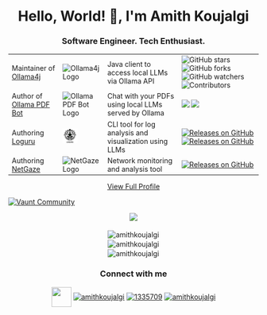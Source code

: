 <h1 align="center">Hello, World! 👋, I'm Amith Koujalgi</h1>
<h3 align="center">Software Engineer. Tech Enthusiast.</h3>




<!--
<p align="center">
   <img src="https://komarev.com/ghpvc/?username=amithkoujalgi&label=Profile%20views&color=0e75b6&style=for-the-badge" alt="amithkoujalgi" /> 
   <img alt="GitHub User's stars" src="https://img.shields.io/github/stars/amithkoujalgi?style=for-the-badge&label=Total%20Stars">
</p>
-->

<table align="center">
   <tr>
      <td>Maintainer of <a href="https://github.com/ollama4j/ollama4j">Ollama4j</a></td>
      <td><img width="30" src="https://avatars.githubusercontent.com/u/154257832?s=200&v=4" alt="Ollama4j Logo"/></td>
      <td>Java client to access local LLMs via Ollama API</td>
      <td>
         <img src="https://img.shields.io/github/stars/ollama4j/ollama4j" alt="GitHub stars" />
         <img src="https://img.shields.io/github/forks/ollama4j/ollama4j" alt="GitHub forks" />
         <img src="https://img.shields.io/github/watchers/ollama4j/ollama4j" alt="GitHub watchers" />
         <img src="https://img.shields.io/github/contributors/ollama4j/ollama4j?style=social" alt="Contributors" />
      </td>
   </tr>
   <tr>
      <td>Author of <a href="https://github.com/amithkoujalgi/ollama-pdf-bot">Ollama PDF Bot</a></td>
      <td><img width="30" src="https://avatars.githubusercontent.com/u/176795709?s=200&v=4" alt="Ollama PDF Bot Logo"/></td>
      <td>Chat with your PDFs using local LLMs served by Ollama</td>
      <td>
         <img src="https://img.shields.io/github/stars/amithkoujalgi/ollama-pdf-bot?style=social"/>
         <img src="https://img.shields.io/github/forks/amithkoujalgi/ollama-pdf-bot?style=social"/>
      </td>
   </tr>
   <tr>
      <td>Authoring <a href="https://github.com/Loguru-AI/Loguru-CLI" target="_blank">Loguru</a></td>
      <td><img width="30" src="https://raw.githubusercontent.com/Loguru-AI/Loguru-CLI/main/loguru.png" alt="Loguru Logo"/></td>
      <td>CLI tool for log analysis and visualization using LLMs</td>
      <td>
         <a href="https://github.com/Loguru-AI/Loguru-CLI/releases" target="_blank"><img src="https://img.shields.io/badge/releases_on-github-blue?style=flat" alt="Releases on GitHub"/></a>
         <a href="https://pypi.org/project/loguru-cli/" target="_blank"><img src="https://img.shields.io/badge/releases_on-PyPi-blue?style=flat" alt="Releases on GitHub"/></a>
      </td>
   </tr>
   <tr>
      <td>Authoring <a href="https://github.com/netgaze/netgaze">NetGaze</a></td>
      <td><img width="30" src="https://raw.githubusercontent.com/amithkoujalgi/ollama-pdf-bot/main/.demo-stuff/logo.jpeg" alt="NetGaze Logo"/></td>
      <td>Network monitoring and analysis tool</td>
      <td>         <a href="https://github.com/orgs/NetGaze/packages?repo_name=NetGaze" target="_blank"><img src="https://img.shields.io/badge/releases_on-github-blue?style=flat" alt="Releases on GitHub"/></a></td>
   </tr>
</table>

<p align="center">
   <a href="https://amithkoujalgi.github.io/amithkoujalgi/" target="blank">View Full Profile</a>
</p>

[![Vaunt Community](https://api.vaunt.dev/v1/github/entities/amithkoujalgi/badges/community)](https://community.vaunt.dev/board/amithkoujalgi)

<p align="center">
  <a href="https://vaunt.dev">
    <img src="https://api.vaunt.dev/v1/github/entities/amithkoujalgi/contributions?format=svg&private=true" width="600" />
  </a>
</p>

<!--
<p>
  <img decoding="async" loading="lazy" src="https://api.vaunt.dev/v1/github/entities/amithkoujalgi/achievements?format=svg&limit=3&raw=true" width="600" />
</p>
-->

<!--
<p align="left"> <a href="https://twitter.com/amithkoujalgi" target="blank"><img src="https://img.shields.io/twitter/follow/amithkoujalgi?logo=twitter&style=for-the-badge" alt="amithkoujalgi" /></a> </p>
-->

<!--
<h3 align="left">Languages and Tools:</h3>
<p align="left"> <a href="https://aws.amazon.com" target="_blank"> <img src="https://raw.githubusercontent.com/devicons/devicon/master/icons/amazonwebservices/amazonwebservices-original-wordmark.svg" alt="aws" width="40" height="40"/> </a> <a href="https://getbootstrap.com" target="_blank"> <img src="https://raw.githubusercontent.com/devicons/devicon/master/icons/bootstrap/bootstrap-plain-wordmark.svg" alt="bootstrap" width="40" height="40"/> </a> <a href="https://www.w3schools.com/css/" target="_blank"> <img src="https://raw.githubusercontent.com/devicons/devicon/master/icons/css3/css3-original-wordmark.svg" alt="css3" width="40" height="40"/> </a> <a href="https://www.djangoproject.com/" target="_blank"> <img src="https://raw.githubusercontent.com/devicons/devicon/master/icons/django/django-original.svg" alt="django" width="40" height="40"/> </a> <a href="https://www.docker.com/" target="_blank"> <img src="https://raw.githubusercontent.com/devicons/devicon/master/icons/docker/docker-original-wordmark.svg" alt="docker" width="40" height="40"/> </a> <a href="https://flask.palletsprojects.com/" target="_blank"> <img src="https://www.vectorlogo.zone/logos/pocoo_flask/pocoo_flask-icon.svg" alt="flask" width="40" height="40"/> </a> <a href="https://cloud.google.com" target="_blank"> <img src="https://www.vectorlogo.zone/logos/google_cloud/google_cloud-icon.svg" alt="gcp" width="40" height="40"/> </a> <a href="https://git-scm.com/" target="_blank"> <img src="https://www.vectorlogo.zone/logos/git-scm/git-scm-icon.svg" alt="git" width="40" height="40"/> </a> <a href="https://heroku.com" target="_blank"> <img src="https://www.vectorlogo.zone/logos/heroku/heroku-icon.svg" alt="heroku" width="40" height="40"/> </a> <a href="https://www.w3.org/html/" target="_blank"> <img src="https://raw.githubusercontent.com/devicons/devicon/master/icons/html5/html5-original-wordmark.svg" alt="html5" width="40" height="40"/> </a> <a href="https://www.invisionapp.com/" target="_blank"> <img src="https://www.vectorlogo.zone/logos/invisionapp/invisionapp-icon.svg" alt="invision" width="40" height="40"/> </a> <a href="https://www.java.com" target="_blank"> <img src="https://raw.githubusercontent.com/devicons/devicon/master/icons/java/java-original.svg" alt="java" width="40" height="40"/> </a> <a href="https://www.jenkins.io" target="_blank"> <img src="https://www.vectorlogo.zone/logos/jenkins/jenkins-icon.svg" alt="jenkins" width="40" height="40"/> </a> <a href="https://kubernetes.io" target="_blank"> <img src="https://www.vectorlogo.zone/logos/kubernetes/kubernetes-icon.svg" alt="kubernetes" width="40" height="40"/> </a> <a href="https://www.nginx.com" target="_blank"> <img src="https://raw.githubusercontent.com/devicons/devicon/master/icons/nginx/nginx-original.svg" alt="nginx" width="40" height="40"/> </a> <a href="https://nodejs.org" target="_blank"> <img src="https://raw.githubusercontent.com/devicons/devicon/master/icons/nodejs/nodejs-original-wordmark.svg" alt="nodejs" width="40" height="40"/> </a> <a href="https://postman.com" target="_blank"> <img src="https://www.vectorlogo.zone/logos/getpostman/getpostman-icon.svg" alt="postman" width="40" height="40"/> </a> <a href="https://www.python.org" target="_blank"> <img src="https://raw.githubusercontent.com/devicons/devicon/master/icons/python/python-original.svg" alt="python" width="40" height="40"/> </a> <a href="https://www.selenium.dev" target="_blank"> <img src="https://raw.githubusercontent.com/detain/svg-logos/780f25886640cef088af994181646db2f6b1a3f8/svg/selenium-logo.svg" alt="selenium" width="40" height="40"/> </a> <a href="https://www.sketch.com/" target="_blank"> <img src="https://www.vectorlogo.zone/logos/sketchapp/sketchapp-icon.svg" alt="sketch" width="40" height="40"/> </a> <a href="https://spring.io/" target="_blank"> <img src="https://www.vectorlogo.zone/logos/springio/springio-icon.svg" alt="spring" width="40" height="40"/> </a> </p>
-->


<p align="center">
  <img align="center" src="https://github-readme-stats.vercel.app/api/top-langs?username=amithkoujalgi&show_icons=true&locale=en&layout=compact" alt="amithkoujalgi" />
  <br/>
  <img align="center" src="https://github-readme-stats.vercel.app/api?username=amithkoujalgi&show_icons=true&locale=en" alt="amithkoujalgi" />
  <br/>
  <img align="center" src="https://github-readme-streak-stats.herokuapp.com/?user=amithkoujalgi&" alt="amithkoujalgi" />
</p>

  <!--
<p align="center"> 
  <a href="https://github.com/ryo-ma/github-profile-trophy">
    <img src="https://github-profile-trophy.vercel.app/?username=amithkoujalgi" alt="amithkoujalgi" />
  </a> 
</p>
-->

<h3 align="center">Connect with me</h3>
<p align="center">
<a href="https://linkedin.com/in/amithkoujalgi" target="blank"><img align="center" src="https://www.freepnglogos.com/uploads/linkedin-basic-round-social-logo-png-13.png" height="40" width="40" /></a>
<a href="https://twitter.com/amithkoujalgi" target="blank"><img align="center" src="https://www.freepnglogos.com/uploads/twitter-logo-png/twitter-logo-vector-png-clipart-1.png" alt="amithkoujalgi" height="40" width="40" /></a>
<a href="https://stackoverflow.com/users/1335709" target="blank"><img align="center" src="https://upload.wikimedia.org/wikipedia/commons/e/ef/Stack_Overflow_icon.svg" alt="1335709" height="34" width="40" /></a>
<a href="https://www.youtube.com/c/amithkoujalgi" target="blank"><img align="center" src="https://www.freepnglogos.com/uploads/youtube-icon-logo-7.png" alt="amithkoujalgi" height="30" width="45" /></a>
</p>

